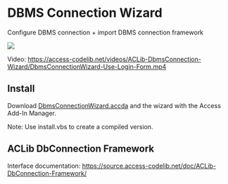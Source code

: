 # DBMS Connection Wizard
Configure DBMS connection + import DBMS connection framework

![](https://access-codelib.net/images/doc/DbmsConnectionWizard_WizardForm.png)

Video: https://access-codelib.net/videos/ACLib-DbmsConnection-Wizard/DbmsConnectionWizard-Use-Login-Form.mp4

## Install
Download [DbmsConnectionWizard.accda](https://github.com/AccessCodeLib/DbmsConnectionWizard/blob/master/access-add-in/DbmsConnectionWizard.accda) and the wizard with the Access Add-In Manager.

Note:
Use install.vbs to create a compiled version.


## ACLib DbConnection Framework
Interface documentation: https://source.access-codelib.net/doc/ACLib-DbConnection-Framework/
